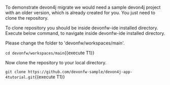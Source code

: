 To demonstrate devon4j migrate we would need a sample devon4j project with an older version, which is already created for you. You just need to clone the repository.

To clone repository you should be inside devonfw-ide installed directory. 
Execute below command, to navigate inside devonfw-ide installed directory.


Please change the folder to &#39;devonfw/workspaces/main&#39;.

`cd devonfw/workspaces/main`{{execute T1}}



Now clone the repository to your local directory.

`git clone https://github.com/devonfw-sample/devon4j-app-4tutorial.git`{{execute T1}}


